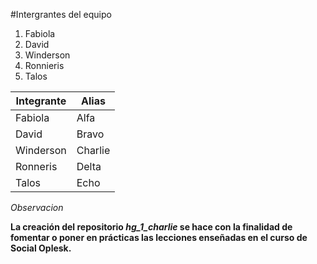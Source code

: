 #Intergrantes del equipo

1. Fabiola
2. David
3. Winderson
4. Ronnieris
5. Talos

| Integrante | Alias|
| ------------- | ------------- |
| Fabiola  | Alfa  |
| David  | Bravo  |
| Winderson  | Charlie  |
| Ronneris | Delta  |
| Talos  | Echo  |

*Observacion*

**La creación del repositorio *hg_1_charlie* se hace con la finalidad de fomentar o poner en prácticas las lecciones enseñadas en el curso de Social Oplesk.**

